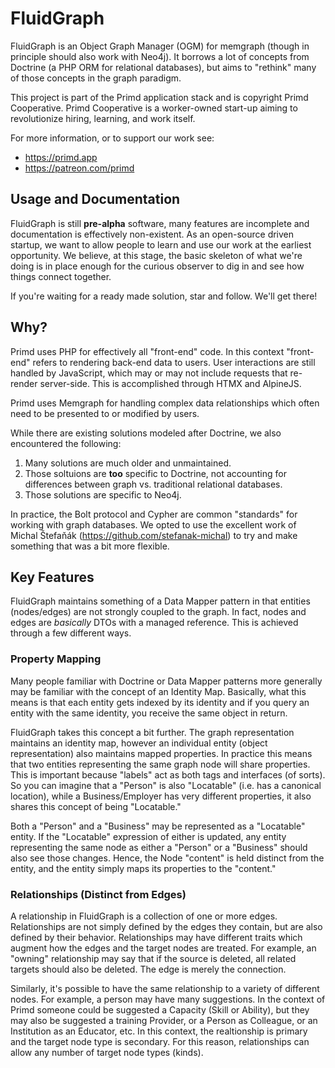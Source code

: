 # FluidGraph

FluidGraph is an Object Graph Manager (OGM) for memgraph (though in principle should also work with
Neo4j).  It borrows a lot of concepts from Doctrine (a PHP ORM for relational databases), but aims
to "rethink" many of those concepts in the graph paradigm.

This project is part of the Primd application stack and is copyright Primd Cooperative. Primd
Cooperative is a worker-owned start-up aiming to revolutionize hiring, learning, and work itself.

For more information, or to support our work see:

- https://primd.app
- https://patreon.com/primd

## Usage and Documentation

FluidGraph is still **pre-alpha** software, many features are incomplete and documentation is
effectively non-existent.  As an open-source driven startup, we want to allow people to learn and
use our work at the earliest opportunity.  We believe, at this stage, the basic skeleton of what
we're doing is in place enough for the curious observer to dig in and see how things connect
together.

If you're waiting for a ready made solution, star and follow.  We'll get there!

## Why?

Primd uses PHP for effectively all "front-end" code.  In this context "front-end" refers to
rendering back-end data to users.  User interactions are still handled by JavaScript, which may or
may not include requests that re-render server-side.  This is accomplished through HTMX and
AlpineJS.

Primd uses Memgraph for handling complex data relationships which often need to be presented to or
modified by users.

While there are existing solutions modeled after Doctrine, we also encountered the following:

1. Many solutions are much older and unmaintained.
2. Those soltuions are **too** specific to Doctrine, not accounting for differences between graph
vs. traditional relational databases.
3. Those solutions are specific to Neo4j.

In practice, the Bolt protocol and Cypher are common "standards" for working with graph databases.
We opted to use the excellent work of Michal Štefaňák (https://github.com/stefanak-michal) to try
and make something that was a bit more flexible.

## Key Features

FluidGraph maintains something of a Data Mapper pattern in that entities (nodes/edges) are not
strongly coupled to the graph.  In fact, nodes and edges are _basically_ DTOs with a managed
reference.  This is achieved through a few different ways.

### Property Mapping

Many people familiar with Doctrine or Data Mapper patterns more generally may be familiar with the
concept of an Identity Map.  Basically, what this means is that each entity gets indexed by its
identity and if you query an entity with the same identity, you receive the same object in return.

FluidGraph takes this concept a bit further.  The graph representation maintains an identity map,
however an individual entity (object representation) also maintains mapped properties.  In practice
this means that two entities representing the same graph node will share properties.  This is
important because "labels" act as both tags and interfaces (of sorts).  So you can imagine that a
"Person" is also "Locatable" (i.e. has a canonical location), while a Business/Employer has very
different properties, it also shares this concept of being "Locatable."

Both a "Person" and a "Business" may be represented as a "Locatable" entity.  If the "Locatable"
expression of either is updated, any entity representing the same node as either a "Person" or a
"Business" should also see those changes.  Hence, the Node "content" is held distinct from the
entity, and the entity simply maps its properties to the "content."

### Relationships (Distinct from Edges)

A relationship in FluidGraph is a collection of one or more edges.  Relationships are not simply
defined by the edges they contain, but are also defined by their behavior.  Relationships may have
different traits which augment how the edges and the target nodes are treated.  For example, an
"owning" relationship may say that if the source is deleted, all related targets should also be
deleted.  The edge is merely the connection.

Similarly, it's possible to have the same relationship to a variety of different nodes.  For
example, a person may have many suggestions.  In the context of Primd someone could be suggested
a Capacity (Skill or Ability), but they may also be suggested a training Provider, or a Person as
Colleague, or an Institution as an Educator, etc.  In this context, the realtionship is primary and
the target node type is secondary.  For this reason, relationships can allow any number of target
node types (kinds).




